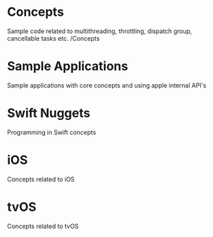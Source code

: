 # Concepts 

Sample code related to multithreading, throttling, dispatch group, cancellable tasks etc. /Concepts

# Sample Applications

Sample applications with core concepts and using apple internal API's

# Swift Nuggets

Programming in Swift concepts

# iOS

Concepts related to iOS 

# tvOS 

Concepts related to tvOS
